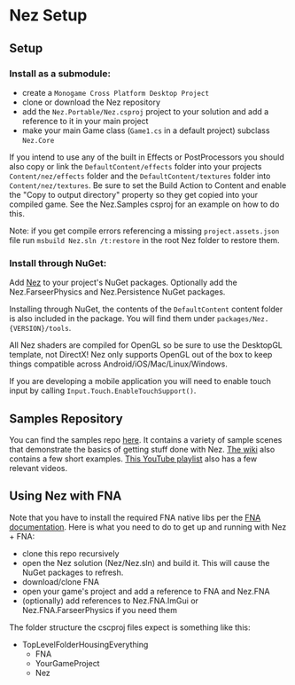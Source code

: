 # Nez Setup

## Setup

### Install as a submodule:

* create a `Monogame Cross Platform Desktop Project`
* clone or download the Nez repository
* add the `Nez.Portable/Nez.csproj` project to your solution and add a reference to it in your main project
* make your main Game class \(`Game1.cs` in a default project\) subclass `Nez.Core`

If you intend to use any of the built in Effects or PostProcessors you should also copy or link the `DefaultContent/effects` folder into your projects `Content/nez/effects` folder and the `DefaultContent/textures` folder into `Content/nez/textures`. Be sure to set the Build Action to Content and enable the "Copy to output directory" property so they get copied into your compiled game. See the Nez.Samples csproj for an example on how to do this.

Note: if you get compile errors referencing a missing `project.assets.json` file run `msbuild Nez.sln /t:restore` in the root Nez folder to restore them.

### Install through NuGet:

Add [Nez](https://www.nuget.org/packages/Nez/) to your project's NuGet packages. Optionally add the Nez.FarseerPhysics and Nez.Persistence NuGet packages.

Installing through NuGet, the contents of the `DefaultContent` content folder is also included in the package. You will find them under `packages/Nez.{VERSION}/tools`.

All Nez shaders are compiled for OpenGL so be sure to use the DesktopGL template, not DirectX! Nez only supports OpenGL out of the box to keep things compatible across Android/iOS/Mac/Linux/Windows.

If you are developing a mobile application you will need to enable touch input by calling `Input.Touch.EnableTouchSupport()`.

## Samples Repository

You can find the samples repo [here](https://github.com/prime31/Nez-Samples). It contains a variety of sample scenes that demonstrate the basics of getting stuff done with Nez. [The wiki](https://github.com/prime31/Nez/wiki) also contains a few short examples. [This YouTube playlist](https://www.youtube.com/playlist?list=PLb8LPjN5zpx0ZerxdoVarLKlWJ1_-YD9M) also has a few relevant videos.

## Using Nez with FNA

Note that you have to install the required FNA native libs per the [FNA documentation](https://github.com/FNA-XNA/FNA/wiki/1:-Download-and-Update-FNA). Here is what you need to do to get up and running with Nez + FNA:

* clone this repo recursively
* open the Nez solution \(Nez/Nez.sln\) and build it. This will cause the NuGet packages to refresh.
* download/clone FNA
* open your game's project and add a reference to FNA and Nez.FNA
* \(optionally\) add references to Nez.FNA.ImGui or Nez.FNA.FarseerPhysics if you need them

The folder structure the cscproj files expect is something like this:

* TopLevelFolderHousingEverything
  * FNA
  * YourGameProject
  * Nez

